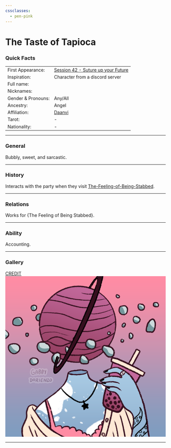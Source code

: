 ```yaml
---
cssclasses:
  - pen-pink
---
```

<link rel="stylesheet" href="https://cdn.jsdelivr.net/npm/rpg-awesome@latest/css/rpg-awesome.min.css">
<link rel="stylesheet" href="https://cdn.jsdelivr.net/npm/remixicon@4.5.0/fonts/remixicon.min.css"> 

# The Taste of Tapioca
### Quick Facts

|                    |                                                                                                            |
| ------------------ | ---------------------------------------------------------------------------------------------------------- |
| First Appearance:  | [Session 42 - Suture up your Future](../Session%20Notes/Session%2042%20-%20Suture%20up%20your%20Future%5C) |
| Inspiration:       | Character from a discord server                                                                            |
| Full name:         |                                                                                                            |
| Nicknames:         |                                                                                                            |
| Gender & Pronouns: | Any/All                                                                                                    |
| Ancestry:          | Angel                                                                                                      |
| Affiliation:       | [Daanvi](../Locations/Daanvi.md)                                                                           |
| Tarot:             | -                                                                                                          |
| Nationality:       | -                                                                                                          |
***
### General <i class="ri-checkbox-blank-line"></i>
Bubbly, sweet, and sarcastic.

***
### History <i class="ri-history-line"></i>
Interacts with the party when they visit [The-Feeling-of-Being-Stabbed](The-Feeling-of-Being-Stabbed.md).

***
### Relations <i class="ri-user-line"></i>
Works for {The Feeling of Being Stabbed}.

***
### Ability <i class="ri-star-line"></i>
Accounting.

***
### Gallery <i class="ri-image-line"></i>
[CREDIT](https://gabbydarienzo.com/)
![tasteOfTapioca](-images/tasteOfTapioca.png)

***
